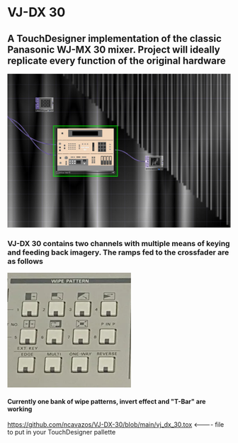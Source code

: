 # VJ-DX 30
## A TouchDesigner implementation of the classic Panasonic WJ-MX 30 mixer. Project will ideally replicate every function of the original hardware

![](images/vjdx30.png)

### VJ-DX 30 contains two channels with multiple means of keying and feeding back imagery. The ramps fed to the crossfader are as follows
![](images/wipes.png)


#### Currently one bank of wipe patterns, invert effect and "T-Bar" are working
https://github.com/ncavazos/VJ-DX-30/blob/main/vj_dx_30.tox <---- file to put in your TouchDesigner pallette
